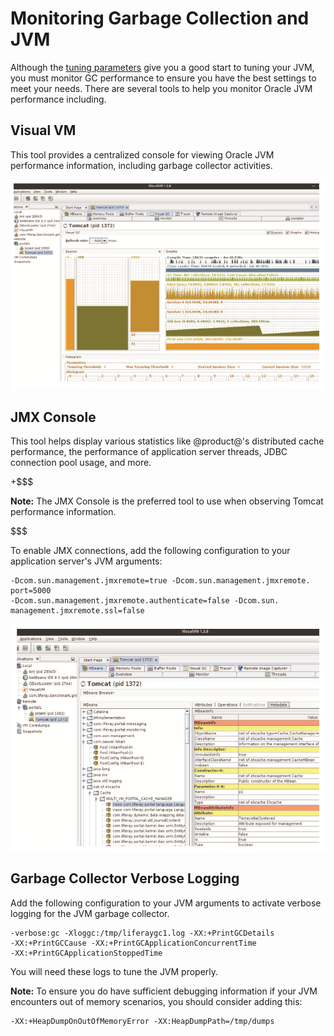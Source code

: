 # Monitoring Garbage Collection and JVM

Although the 
[tuning parameters](/discover/deployment/-/knowledge_base/7-0/liferay-digital-enterprise-configuration-and-tuning-guidelines)
give you a good start to tuning your JVM, you must monitor GC performance to
ensure you have the best settings to meet your needs. There are several tools to
help you monitor Oracle JVM performance including.

## Visual VM

This tool provides a centralized console for viewing Oracle JVM performance
information, including garbage collector activities.

![Visual VM shows the garbage collector in real-time.](../../images-dxp/visual-vm-gc.png)

## JMX Console 

This tool helps display various statistics like @product@'s distributed cache
performance, the performance of application server threads, JDBC connection pool
usage, and more. 

+$$$

**Note:** The JMX Console is the preferred tool to use when observing Tomcat
performance information.

$$$

To enable JMX connections, add the following configuration to your application
server's JVM arguments:

    -Dcom.sun.management.jmxremote=true -Dcom.sun.management.jmxremote. port=5000
    -Dcom.sun.management.jmxremote.authenticate=false -Dcom.sun. management.jmxremote.ssl=false

![Visual VM lets you monitor using Java Management Extensions.](../../images-dxp/visual-vm-jmx.png)

## Garbage Collector Verbose Logging

Add the following configuration to your JVM arguments to activate verbose
logging for the JVM garbage collector.

    -verbose:gc -Xloggc:/tmp/liferaygc1.log -XX:+PrintGCDetails 
    -XX:+PrintGCCause -XX:+PrintGCApplicationConcurrentTime 
    -XX:+PrintGCApplicationStoppedTime

You will need these logs to tune the JVM properly. 

**Note:** To ensure you do have sufficient debugging information if your JVM
encounters out of memory scenarios, you should consider adding this:

    -XX:+HeapDumpOnOutOfMemoryError -XX:HeapDumpPath=/tmp/dumps
